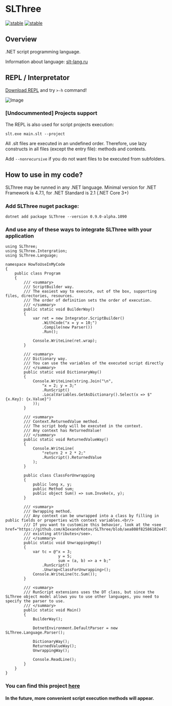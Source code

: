 # SLThree
[![stable](https://img.shields.io/badge/Interpretator-0.9.0--alpha.1090-ffcc00)](https://github.com/AIexandrKotov/SLThree/releases/tag/0.9.0-alpha.1090)
[![stable](https://img.shields.io/badge/NuGet-0.9.0--alpha.1090-ffcc00)](https://www.nuget.org/packages/SLThree/0.9.0-alpha.1090#readme-body-tab)

## Overview

.NET script programming language.

Information about language: [slt-lang.ru](https://slt-lang.ru)


## REPL / Interpretator

[Download REPL](https://github.com/AIexandrKotov/SLThree/releases) and try `>-h` command!

![Image](https://github.com/user-attachments/assets/cff38d83-10e0-4c2d-9f4a-c28e5f6885fd)

### [Undocummented] Projects support

The REPL is also used for script projects execution:
```
slt.exe main.slt --project
```

All .slt files are executed in an undefined order. Therefore, use lazy constructs in all files (except the entry file): methods and contexts.

Add `--nonrecursive` if you do not want files to be executed from subfolders.

## How to use in my code?
SLThree may be runned in any .NET language. Minimal version for .NET Framework is 4.7.1, for .NET Standard is 2.1 (.NET Core 3+)

### Add SLThree nuget package:

```
dotnet add package SLThree --version 0.9.0-alpha.1090
```

### And use any of these ways to integrate SLThree with your application

```CSharp
using SLThree;
using SLThree.Intergration;
using SLThree.Language;

namespace HowToUseInMyCode
{
    public class Program
    {
        /// <summary>
        /// ScriptBuilder way.
        /// The easiest way to execute, out of the box, supporting files, directories, resources.
        /// The order of definition sets the order of execution.
        /// </summary>
        public static void BuilderWay()
        {
            var ret = new Integrator.ScriptBuilder()
                .WithCode("x = y = 10;")
                .Compile(new Parser())
                .Run();

            Console.WriteLine(ret.wrap);
        }

        /// <summary>
        /// Dictionary way.
        /// You can use the variables of the executed script directly
        /// </summary>
        public static void DictionaryWay()
        {
            Console.WriteLine(string.Join("\n",
                "x = 2; y = 3;"
                .RunScript()
                .LocalVariables.GetAsDictionary().Select(x => $"{x.Key}: {x.Value}")
            ));
        }

        /// <summary>
        /// Context.ReturnedValue method.
        /// The script body will be executed in the context.
        /// Any context has ReturnedValue!
        /// </summary>
        public static void ReturnedValueWay()
        {
            Console.WriteLine(
                "return 2 + 2 * 2;"
                .RunScript().ReturnedValue
            );
        }

        public class ClassForUnwrapping
        {
            public long x, y;
            public Method sum;
            public object Sum() => sum.Invoke(x, y);
        }

        /// <summary>
        /// Uwrapping method.
        /// Any context can be unwrapped into a class by filling in public fields or properties with context variables.<br/>
        /// If you want to customize this behavior, look at the <see href="https://github.com/AIexandrKotov/SLThree/blob/aea808f82586102e4733b620d55ae489f72974e5/SLThree/Wrapper.cs#L199">
        /// existing attributes</see>.
        /// </summary>
        public static void UnwrappingWay()
        {
            var tc = @"x = 3;
                       y = 5;
                       sum = (a, b) => a + b;"
                .RunScript()
                .Unwrap<ClassForUnwrapping>();
            Console.WriteLine(tc.Sum());
        }

        /// <summary>
        /// RunScript extensions uses the DT class, but since the SLThree object model allows you to use other languages, you need to specify the parser to use.
        /// </summary>
        public static void Main()
        {
            BuilderWay();

            DotnetEnvironment.DefaultParser = new SLThree.Language.Parser();

            DictionaryWay();
            ReturnedValueWay();
            UnwrappingWay();

            Console.ReadLine();
        }
    }
}

```
### You can find this project [here](https://github.com/AIexandrKotov/SLThree/tree/master/SampleProjects/HowToUseInMyCode)
#### In the future, more convenient script execution methods will appear.